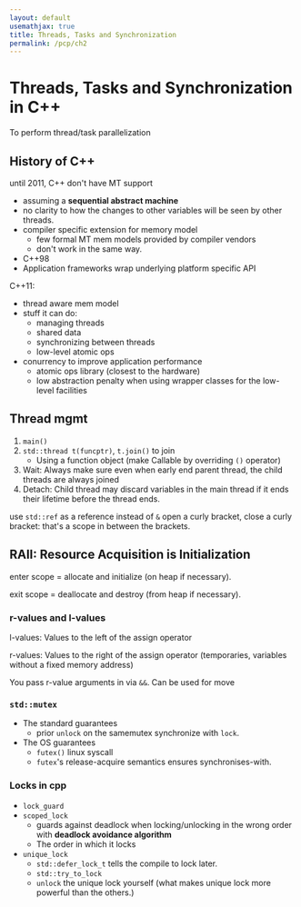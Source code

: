 ```yaml
---
layout: default
usemathjax: true
title: Threads, Tasks and Synchronization
permalink: /pcp/ch2
---
```


# Threads, Tasks and Synchronization in C++

To perform thread/task parallelization

## History of C++

until 2011, C++ don't have MT support
- assuming a **sequential abstract machine**
- no clarity to how the changes to other variables will be seen by other threads.
- compiler specific extension for memory model
    - few formal MT mem models provided by compiler vendors
    - don't work in the same way.
- C++98
- Application frameworks wrap underlying platform specific API

C++11:
- thread aware mem model
- stuff it can do:
  - managing threads
  - shared data
  - synchronizing between threads
  - low-level atomic ops
- conurrency to improve application performance
  - atomic ops library (closest to the hardware)
  - low abstraction penalty when using wrapper classes for the low-level facilities

## Thread mgmt

1. `main()`
2. `std::thread t(funcptr)`, `t.join()` to join
   - Using a function object (make Callable by overriding `()` operator)
3. Wait: Always make sure even when early end parent thread, the child threads are always joined
4. Detach: Child thread may discard variables in the main thread if it ends their lifetime before the thread ends.

use `std::ref` as a reference instead of `&`
open a curly bracket, close a curly bracket: that's a scope in between the brackets.

## RAII: Resource Acquisition is Initialization

enter scope = allocate and initialize (on heap if necessary).

exit scope = deallocate and destroy (from heap if necessary).

### r-values and l-values

l-values: Values to the left of the assign operator

r-values: Values to the right of the assign operator (temporaries, variables without a fixed memory address)

You pass r-value arguments in via `&&`. Can be used for move 

### `std::mutex`

- The standard guarantees
  -  prior `unlock` on the samemutex synchronize with `lock`. 
- The OS guarantees
  - `futex()` linux syscall
  - `futex`'s release-acquire semantics ensures synchronises-with.

### Locks in cpp

- `lock_guard`
- `scoped_lock`
  - guards against deadlock when locking/unlocking in the wrong order with **deadlock avoidance algorithm**
  - The order in which it locks
- `unique_lock` 
  - `std::defer_lock_t` tells the compile to lock later.
  - `std::try_to_lock`
  - `unlock` the unique lock yourself (what makes unique lock more powerful than the others.)
